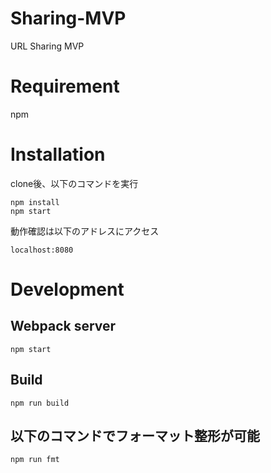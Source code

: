 # Sharing-MVP
URL Sharing MVP

# Requirement

npm

# Installation

clone後、以下のコマンドを実行

```
npm install
npm start
```

動作確認は以下のアドレスにアクセス

`
localhost:8080
`


# Development

## Webpack server

`npm start`

## Build

`npm run build`


## 以下のコマンドでフォーマット整形が可能

`npm run fmt`
